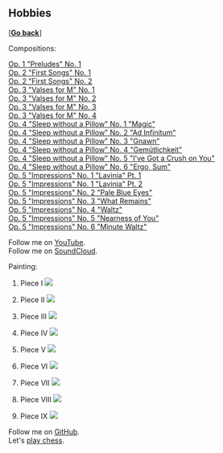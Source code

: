 ## Hobbies

\[[__Go back__](https://kagsimsek.github.io)\]

Compositions:

[Op. 1 "Preludes" No. 1](https://youtu.be/-ZByj-huV6g) <br>
[Op. 2 "First Songs" No. 1](https://youtu.be/gq1tjsipeEs) <br>
[Op. 2 "First Songs" No. 2](https://youtu.be/t15oFLvqEhk) <br>
[Op. 3 "Valses for M" No. 1](https://youtu.be/dFOjV-_9hEY) <br>
[Op. 3 "Valses for M" No. 2](https://youtu.be/SUrrblUNAP0) <br>
[Op. 3 "Valses for M" No. 3](https://youtu.be/-hoTo_rcclw) <br>
[Op. 3 "Valses for M" No. 4](https://youtu.be/Yt47mBAHQyk) <br>
[Op. 4 "Sleep without a Pillow" No. 1 "Magic"](https://youtu.be/8MHF4ypmXWA) <br>
[Op. 4 "Sleep without a Pillow" No. 2 "Ad Infinitum"](https://youtu.be/8xjI1-Kbe54) <br>
[Op. 4 "Sleep without a Pillow" No. 3 "Gnawn"](https://youtu.be/Jyh-Q-hpT4Y) <br>
[Op. 4 "Sleep without a Pillow" No. 4 "Gemütlichkeit"](https://youtu.be/p_JRFiuU0MM) <br>
[Op. 4 "Sleep without a Pillow" No. 5 "I've Got a Crush on You"](https://youtu.be/So46kRUskrg) <br>
[Op. 4 "Sleep without a Pillow" No. 6 "Ergo, Sum"](https://youtu.be/-pt8LdupRos) <br>
[Op. 5 "Impressions" No. 1 "Lavinia" Pt. 1](https://youtu.be/PxnqKZSM-xk) <br>
[Op. 5 "Impressions" No. 1 "Lavinia" Pt. 2](https://youtu.be/2OK6uUleXxM) <br>
[Op. 5 "Impressions" No. 2 "Pale Blue Eyes"](https://youtu.be/V8Byt4CPfjA) <br>
[Op. 5 "Impressions" No. 3 "What Remains"](https://youtu.be/WOQjCSqKwaE) <br>
[Op. 5 "Impressions" No. 4 "Waltz"](https://youtu.be/a1jTfJQsNLY) <br>
[Op. 5 "Impressions" No. 5 "Nearness of You"](https://youtu.be/HzKv1qJlxNg) <br>
[Op. 5 "Impressions" No. 6 "Minute Waltz"](https://youtu.be/xTVgUUZ3TbA) <br>

Follow me on [YouTube](https://www.youtube.com/channel/UCZyXHA37ucmJQfbALDMd5vQ). <br>
Follow me on [SoundCloud](https://soundcloud.com/kagsimsek).

Painting:

1. Piece I
![](./files/img/painting/001.jpg)

2. Piece II
![](./files/img/painting/002.jpg)

3. Piece III
![](./files/img/painting/003.jpg)

4. Piece IV
![](./files/img/painting/004.jpg)

5. Piece V
![](./files/img/painting/005.jpg)

6. Piece VI
![](./files/img/painting/006.jpg)

7. Piece VII
![](./files/img/painting/007.jpg)

8. Piece VIII
![](./files/img/painting/008.jpg)

9. Piece IX
![](./files/img/painting/009.jpg)

Follow me on [GitHub](https://github.com/kagsimsek). <br>
Let's [play chess](https://lichess.org/@/heppier).
